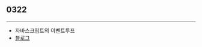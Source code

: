 ## 0322

---

- 자바스크립트의 이벤트루프
- [블로그](https://velog.io/@yeahzzl/%EC%9E%90%EB%B0%94%EC%8A%A4%ED%81%AC%EB%A6%BD%ED%8A%B8%EC%9D%98-%EC%9D%B4%EB%B2%A4%ED%8A%B8-%EB%A3%A8%ED%94%84Event-Loop)
